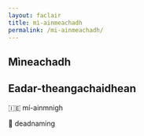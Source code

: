 ```yaml
---
layout: faclair
title: mì-ainmeachadh
permalink: /mi-ainmeachadh/
---
```


## Mìneachadh

## Eadar-theangachaidhean

&#x1f1ee;&#x1f1ea; mí-ainmnigh

&#x1f3f4;&#xe0067;&#xe0062;&#xe0065;&#xe006e;&#xe0067;&#xe007f; deadnaming